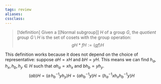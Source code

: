 ```yaml
---
tags: review
aliases:
cssclass:
---
```

 
> [!definition]
> Given a [[Normal subgroup]] $H$ of a group $G$, the _quotient group_ $G \setminus H$ is the set of cosets with the group operation:
> $$
> gH * fH := (gf)H
> $$

This definition works because it does not depend on the choice of representative: suppose $aH = xH$ and $bH = yH$. This means we can find $h_a, h_x, h_b, h_y \in H$ such that $ah_a = xh_x$ and $bh_b = yh_y$.
$$
(ab)H = (a\,h_b^{-1}yh_y)H = (ah_b^{-1} y)H = (h_a^{-1}x h_x h_b^{-1}y)H
$$
